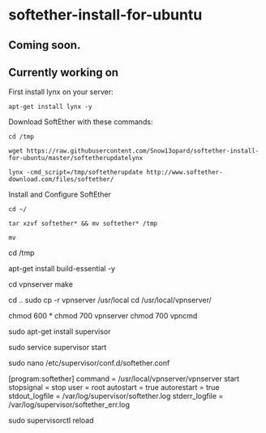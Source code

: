 # softether-install-for-ubuntu

## Coming soon.
## Currently working on
First install lynx on your server:
```
apt-get install lynx -y
```
Download SoftEther with these commands:
```
cd /tmp
```
```
wget https://raw.githubusercontent.com/Snow13opard/softether-install-for-ubuntu/master/softetherupdatelynx
```
```
lynx -cmd_script=/tmp/softetherupdate http://www.softether-download.com/files/softether/
```
Install and Configure SoftEther
```
cd ~/
```
```
tar xzvf softether* && mv softether* /tmp
```
```
mv
```
cd /tmp

apt-get install build-essential -y

cd vpnserver
make

cd ..
sudo cp -r vpnserver /usr/local
cd /usr/local/vpnserver/

chmod 600 *
chmod 700 vpnserver
chmod 700 vpncmd


sudo apt-get install supervisor

sudo service supervisor start

sudo nano /etc/supervisor/conf.d/softether.conf

[program:softether]
command = /usr/local/vpnserver/vpnserver start
stopsignal = stop
user = root
autostart = true
autorestart = true
stdout_logfile = /var/log/supervisor/softether.log
stderr_logfile = /var/log/supervisor/softether_err.log

sudo supervisorctl reload
